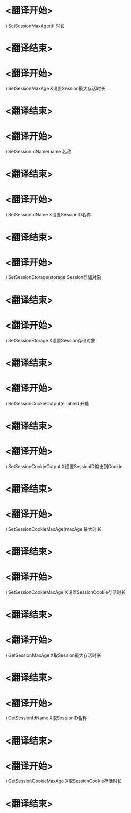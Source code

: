 
# <翻译开始>
) SetSessionMaxAge(ttl
时长
# <翻译结束>

# <翻译开始>
) SetSessionMaxAge
X设置Session最大存活时长
# <翻译结束>

# <翻译开始>
) SetSessionIdName(name
名称
# <翻译结束>

# <翻译开始>
) SetSessionIdName
X设置SessionID名称
# <翻译结束>

# <翻译开始>
) SetSessionStorage(storage
Session存储对象
# <翻译结束>

# <翻译开始>
) SetSessionStorage
X设置Session存储对象
# <翻译结束>

# <翻译开始>
) SetSessionCookieOutput(enabled
开启
# <翻译结束>

# <翻译开始>
) SetSessionCookieOutput
X设置SessionID输出到Cookie
# <翻译结束>

# <翻译开始>
) SetSessionCookieMaxAge(maxAge
最大时长
# <翻译结束>

# <翻译开始>
) SetSessionCookieMaxAge
X设置SessionCookie存活时长
# <翻译结束>

# <翻译开始>
) GetSessionMaxAge
X取Session最大存活时长
# <翻译结束>

# <翻译开始>
) GetSessionIdName
X取SessionID名称
# <翻译结束>

# <翻译开始>
) GetSessionCookieMaxAge
X取SessionCookie存活时长
# <翻译结束>
